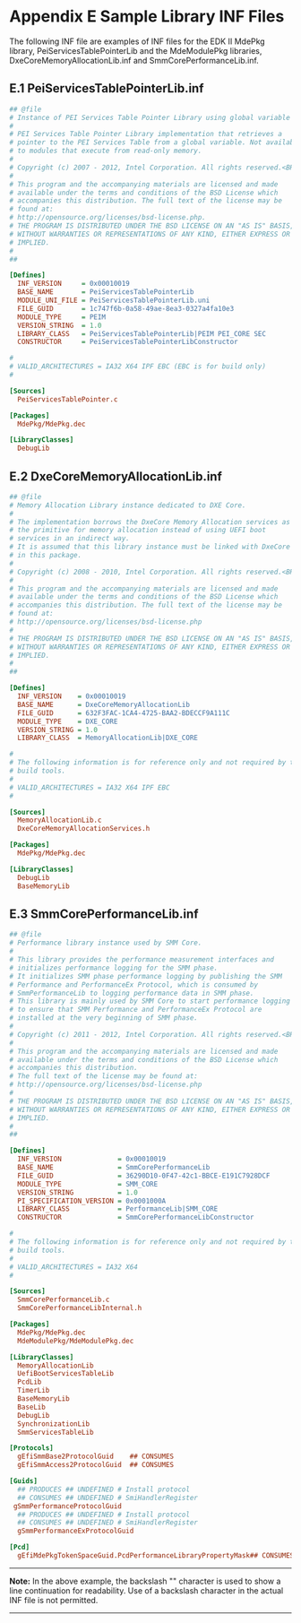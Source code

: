<!--- @file
  Appendix E Sample Library INF Files

  Copyright (c) 2007-2017, Intel Corporation. All rights reserved.<BR>

  Redistribution and use in source (original document form) and 'compiled'
  forms (converted to PDF, epub, HTML and other formats) with or without
  modification, are permitted provided that the following conditions are met:

  1) Redistributions of source code (original document form) must retain the
     above copyright notice, this list of conditions and the following
     disclaimer as the first lines of this file unmodified.

  2) Redistributions in compiled form (transformed to other DTDs, converted to
     PDF, epub, HTML and other formats) must reproduce the above copyright
     notice, this list of conditions and the following disclaimer in the
     documentation and/or other materials provided with the distribution.

  THIS DOCUMENTATION IS PROVIDED BY TIANOCORE PROJECT "AS IS" AND ANY EXPRESS OR
  IMPLIED WARRANTIES, INCLUDING, BUT NOT LIMITED TO, THE IMPLIED WARRANTIES OF
  MERCHANTABILITY AND FITNESS FOR A PARTICULAR PURPOSE ARE DISCLAIMED. IN NO
  EVENT SHALL TIANOCORE PROJECT  BE LIABLE FOR ANY DIRECT, INDIRECT, INCIDENTAL,
  SPECIAL, EXEMPLARY, OR CONSEQUENTIAL DAMAGES (INCLUDING, BUT NOT LIMITED TO,
  PROCUREMENT OF SUBSTITUTE GOODS OR SERVICES; LOSS OF USE, DATA, OR PROFITS;
  OR BUSINESS INTERRUPTION) HOWEVER CAUSED AND ON ANY THEORY OF LIABILITY,
  WHETHER IN CONTRACT, STRICT LIABILITY, OR TORT (INCLUDING NEGLIGENCE OR
  OTHERWISE) ARISING IN ANY WAY OUT OF THE USE OF THIS DOCUMENTATION, EVEN IF
  ADVISED OF THE POSSIBILITY OF SUCH DAMAGE.

-->

# Appendix E Sample Library INF Files

The following INF file are examples of INF files for the EDK II MdePkg library,
PeiServicesTablePointerLib and the MdeModulePkg libraries,
DxeCoreMemoryAllocationLib.inf and SmmCorePerformanceLib.inf.

## E.1 PeiServicesTablePointerLib.inf

```ini
## @file
# Instance of PEI Services Table Pointer Library using global variable for the table pointer.
#
# PEI Services Table Pointer Library implementation that retrieves a
# pointer to the PEI Services Table from a global variable. Not available
# to modules that execute from read-only memory.
#
# Copyright (c) 2007 - 2012, Intel Corporation. All rights reserved.<BR>
#
# This program and the accompanying materials are licensed and made
# available under the terms and conditions of the BSD License which
# accompanies this distribution. The full text of the license may be
# found at:
# http://opensource.org/licenses/bsd-license.php.
# THE PROGRAM IS DISTRIBUTED UNDER THE BSD LICENSE ON AN "AS IS" BASIS,
# WITHOUT WARRANTIES OR REPRESENTATIONS OF ANY KIND, EITHER EXPRESS OR
# IMPLIED.
#
##

[Defines]
  INF_VERSION     = 0x00010019
  BASE_NAME       = PeiServicesTablePointerLib
  MODULE_UNI_FILE = PeiServicesTablePointerLib.uni
  FILE_GUID       = 1c747f6b-0a58-49ae-8ea3-0327a4fa10e3
  MODULE_TYPE     = PEIM
  VERSION_STRING  = 1.0
  LIBRARY_CLASS   = PeiServicesTablePointerLib|PEIM PEI_CORE SEC
  CONSTRUCTOR     = PeiServicesTablePointerLibConstructor

#
# VALID_ARCHITECTURES = IA32 X64 IPF EBC (EBC is for build only)
#

[Sources]
  PeiServicesTablePointer.c

[Packages]
  MdePkg/MdePkg.dec

[LibraryClasses]
  DebugLib
```

## E.2 DxeCoreMemoryAllocationLib.inf

```ini
## @file
# Memory Allocation Library instance dedicated to DXE Core.
#
# The implementation borrows the DxeCore Memory Allocation services as
# the primitive for memory allocation instead of using UEFI boot
# services in an indirect way.
# It is assumed that this library instance must be linked with DxeCore
# in this package.
#
# Copyright (c) 2008 - 2010, Intel Corporation. All rights reserved.<BR>
#
# This program and the accompanying materials are licensed and made
# available under the terms and conditions of the BSD License which
# accompanies this distribution. The full text of the license may be
# found at:
# http://opensource.org/licenses/bsd-license.php
#
# THE PROGRAM IS DISTRIBUTED UNDER THE BSD LICENSE ON AN "AS IS" BASIS,
# WITHOUT WARRANTIES OR REPRESENTATIONS OF ANY KIND, EITHER EXPRESS OR
# IMPLIED.
#
##

[Defines]
  INF_VERSION    = 0x00010019
  BASE_NAME      = DxeCoreMemoryAllocationLib
  FILE_GUID      = 632F3FAC-1CA4-4725-BAA2-BDECCF9A111C
  MODULE_TYPE    = DXE_CORE
  VERSION_STRING = 1.0
  LIBRARY_CLASS  = MemoryAllocationLib|DXE_CORE

#
# The following information is for reference only and not required by the
# build tools.
#
# VALID_ARCHITECTURES = IA32 X64 IPF EBC
#

[Sources]
  MemoryAllocationLib.c
  DxeCoreMemoryAllocationServices.h

[Packages]
  MdePkg/MdePkg.dec

[LibraryClasses]
  DebugLib
  BaseMemoryLib
```

## E.3 SmmCorePerformanceLib.inf

```ini
## @file
# Performance library instance used by SMM Core.
#
# This library provides the performance measurement interfaces and
# initializes performance logging for the SMM phase.
# It initializes SMM phase performance logging by publishing the SMM
# Performance and PerformanceEx Protocol, which is consumed by
# SmmPerformanceLib to logging performance data in SMM phase.
# This library is mainly used by SMM Core to start performance logging
# to ensure that SMM Performance and PerformanceEx Protocol are
# installed at the very beginning of SMM phase.
#
# Copyright (c) 2011 - 2012, Intel Corporation. All rights reserved.<BR>
#
# This program and the accompanying materials are licensed and made
# available under the terms and conditions of the BSD License which
# accompanies this distribution.
# The full text of the license may be found at:
# http://opensource.org/licenses/bsd-license.php
#
# THE PROGRAM IS DISTRIBUTED UNDER THE BSD LICENSE ON AN "AS IS" BASIS,
# WITHOUT WARRANTIES OR REPRESENTATIONS OF ANY KIND, EITHER EXPRESS OR
# IMPLIED.
#
##

[Defines]
  INF_VERSION              = 0x00010019
  BASE_NAME                = SmmCorePerformanceLib
  FILE_GUID                = 36290D10-0F47-42c1-BBCE-E191C7928DCF
  MODULE_TYPE              = SMM_CORE
  VERSION_STRING           = 1.0
  PI_SPECIFICATION_VERSION = 0x0001000A
  LIBRARY_CLASS            = PerformanceLib|SMM_CORE
  CONSTRUCTOR              = SmmCorePerformanceLibConstructor

#
# The following information is for reference only and not required by the
# build tools.
#
# VALID_ARCHITECTURES = IA32 X64
#

[Sources]
  SmmCorePerformanceLib.c
  SmmCorePerformanceLibInternal.h

[Packages]
  MdePkg/MdePkg.dec
  MdeModulePkg/MdeModulePkg.dec

[LibraryClasses]
  MemoryAllocationLib
  UefiBootServicesTableLib
  PcdLib
  TimerLib
  BaseMemoryLib
  BaseLib
  DebugLib
  SynchronizationLib
  SmmServicesTableLib

[Protocols]
  gEfiSmmBase2ProtocolGuid    ## CONSUMES
  gEfiSmmAccess2ProtocolGuid  ## CONSUMES

[Guids]
  ## PRODUCES ## UNDEFINED # Install protocol
  ## CONSUMES ## UNDEFINED # SmiHandlerRegister
 gSmmPerformanceProtocolGuid
  ## PRODUCES ## UNDEFINED # Install protocol
  ## CONSUMES ## UNDEFINED # SmiHandlerRegister
  gSmmPerformanceExProtocolGuid

[Pcd]
  gEfiMdePkgTokenSpaceGuid.PcdPerformanceLibraryPropertyMask## CONSUMES
```

**********
**Note:** In the above example, the backslash "\" character is used to show a
line continuation for readability. Use of a backslash character in the actual
INF file is not permitted.
**********
